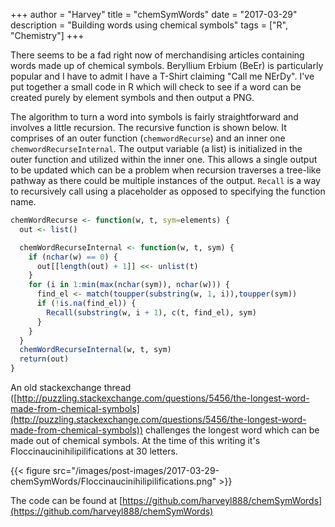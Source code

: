 +++
author = "Harvey"
title = "chemSymWords"
date = "2017-03-29"
description = "Building words using chemical symbols"
tags = ["R", "Chemistry"]
+++



There seems to be a fad right now of merchandising articles containing words made up of chemical symbols.  Beryllium Erbium (BeEr) is particularly popular and I have to admit I have a T-Shirt claiming "Call me NErDy".  I've put together a small code in R which will check to see if a word can be created purely by element symbols and then output a PNG.  

The algorithm to turn a word into symbols is fairly straightforward and involves a little recursion.  The recursive function is shown below.  It comprises of an outer function (`chemwordRecurse`) and an inner one `chemwordRecurseInternal`.  The output variable (a list) is initialized in the outer function and utilized within the inner one.  This allows a single output to be updated which can be a problem when recursion traverses a tree-like pathway as there could be multiple instances of the output.  `Recall` is a way to recursively call using a placeholder as opposed to specifying the function name.

```r
chemWordRecurse <- function(w, t, sym=elements) {
  out <- list()

  chemWordRecurseInternal <- function(w, t, sym) {
    if (nchar(w) == 0) {
      out[[length(out) + 1]] <<- unlist(t)
    }
    for (i in 1:min(max(nchar(sym)), nchar(w))) {
      find_el <- match(toupper(substring(w, 1, i)),toupper(sym))
      if (!is.na(find_el)) {
        Recall(substring(w, i + 1), c(t, find_el), sym)
      }
    }
  }
  chemWordRecurseInternal(w, t, sym)
  return(out)
}
```

An old stackexchange thread ([http://puzzling.stackexchange.com/questions/5456/the-longest-word-made-from-chemical-symbols](http://puzzling.stackexchange.com/questions/5456/the-longest-word-made-from-chemical-symbols)) challenges the longest word which can be made out of chemical symbols.  At the time of this writing it's Floccinaucinihilipilifications at 30 letters.

{{< figure src="/images/post-images/2017-03-29-chemSymWords/Floccinaucinihilipilifications.png" >}}

The code can be found at [https://github.com/harveyl888/chemSymWords](https://github.com/harveyl888/chemSymWords)